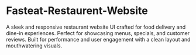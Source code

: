 # Fasteat-Restaurent-Website
A sleek and responsive restaurant website UI crafted for food delivery and dine-in experiences. Perfect for showcasing menus, specials, and customer reviews. Built for performance and user engagement with a clean layout and mouthwatering visuals.
